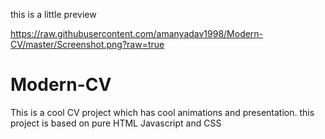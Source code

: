 this is a little preview

https://raw.githubusercontent.com/amanyadav1998/Modern-CV/master/Screenshot.png?raw=true


# Modern-CV
This is a cool CV project which has cool animations and presentation. this project is based on pure HTML Javascript and CSS
